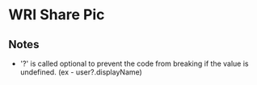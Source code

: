 # WRI Share Pic

## Notes
- '?' is called optional to prevent the code from breaking if the value is undefined. (ex - user?.displayName)